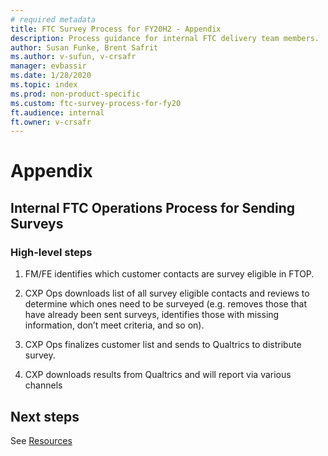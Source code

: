 ```yaml
---
# required metadata
title: FTC Survey Process for FY20H2 - Appendix
description: Process guidance for internal FTC delivery team members.
author: Susan Funke, Brent Safrit
ms.author: v-sufun, v-crsafr
manager: evbassir
ms.date: 1/28/2020
ms.topic: index
ms.prod: non-product-specific
ms.custom: ftc-survey-process-for-fy20
ft.audience: internal
ft.owner: v-crsafr
---
```

# Appendix

## Internal FTC Operations Process for Sending Surveys

### High-level steps

1. FM/FE identifies which customer contacts are survey eligible in FTOP.

2. CXP Ops downloads list of all survey eligible contacts and reviews to determine which ones need to be surveyed (e.g. removes those that have already been sent surveys, identifies those with missing information, don’t meet criteria, and so on).

3. CXP Ops finalizes customer list and sends to Qualtrics to distribute survey.

4. CXP downloads results from Qualtrics and will report via various channels

## Next steps

See [Resources](resources.md)